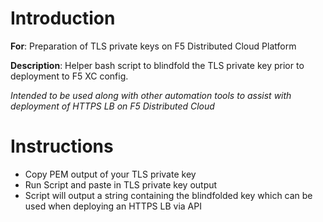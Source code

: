 # **Introduction**

**For**: Preparation of TLS private keys on F5 Distributed Cloud Platform

**Description**: Helper bash script to blindfold the TLS private key prior to deployment to F5 XC config.  

*Intended to be used along with other automation tools to assist with deployment of HTTPS LB on F5 Distributed Cloud*

# **Instructions**

* Copy PEM output of your TLS private key
* Run Script and paste in TLS private key output
* Script will output a string containing the blindfolded key which can be used when deploying an HTTPS LB via API
